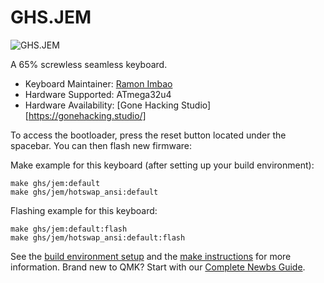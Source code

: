 # GHS.JEM

![GHS.JEM](https://i.imgur.com/whcvQ01l.jpg)

A 65% screwless seamless keyboard.

* Keyboard Maintainer: [Ramon Imbao](https://github.com/ramonimbao)
* Hardware Supported: ATmega32u4
* Hardware Availability: [Gone Hacking Studio][https://gonehacking.studio/]

To access the bootloader, press the reset button located under the spacebar. You can then flash new firmware:

Make example for this keyboard (after setting up your build environment):

    make ghs/jem:default
    make ghs/jem/hotswap_ansi:default

Flashing example for this keyboard:

    make ghs/jem:default:flash
    make ghs/jem/hotswap_ansi:default:flash

See the [build environment setup](https://docs.qmk.fm/#/getting_started_build_tools) and the [make instructions](https://docs.qmk.fm/#/getting_started_make_guide) for more information. Brand new to QMK? Start with our [Complete Newbs Guide](https://docs.qmk.fm/#/newbs).
